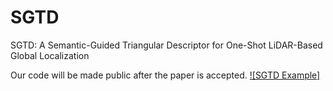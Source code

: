 # SGTD
SGTD: A Semantic-Guided Triangular Descriptor for One-Shot LiDAR-Based Global Localization

Our code will be made public after the paper is accepted.
[![SGTD Example]](https://www.youtube.com/watch?v=olua5PrYPfY)
